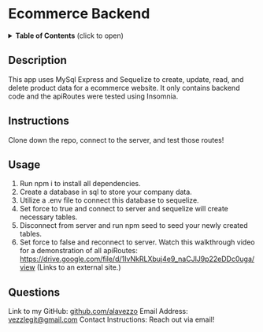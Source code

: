 # Ecommerce Backend

  <details>
<summary><b>Table of Contents</b> (click to open)</summary>
<!-- MarkdownTOC -->

1. [Description:](#description)
1. [Instructions:](#instructions)
1. [Usage:](#usage)
1. [Questions:](#questions)

<!-- /MarkdownTOC -->
</details>

  
  ## Description
  This app uses MySql Express and Sequelize to create, update, read, and delete product data for a ecommerce website. It only contains backend code and the apiRoutes were tested using Insomnia.  
  ## Instructions
  Clone down the repo, connect to the server, and test those routes!
  ## Usage
  1. Run npm i to install all dependencies. 
  2. Create a database in sql to store your company data. 
  3. Utilize a .env file to connect this database to sequelize. 
  4. Set force to true and connect to server and sequelize will create necessary tables. 
  5. Disconnect from server and run npm seed to seed your newly created tables. 
  6. Set force to false and reconnect to server. 
  Watch this walkthrough video for a demonstration of all apiRoutes:
  https://drive.google.com/file/d/1IvNkRLXbuj4e9_naCJlJ9p22eDDc0uga/view (Links to an external site.)
    
  ## Questions 
  Link to my GitHub: [github.com/alavezzo](https://github.com/alavezzo)
  Email Address: vezzlegit@gmail.com
  Contact Instructions: Reach out via email!

